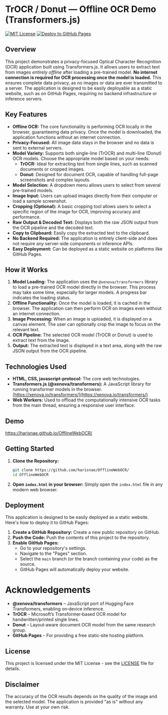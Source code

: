 # TrOCR / Donut — Offline OCR Demo (Transformers.js)

[![MIT License](https://img.shields.io/badge/License-MIT-yellow.svg)](https://opensource.org/licenses/MIT)
[![Deploy to GitHub Pages](https://img.shields.io/badge/Deploy%20to-GitHub%20Pages-blue)](https://pages.github.com/)

## Overview

This project demonstrates a privacy-focused Optical Character Recognition (OCR) application built using Transformers.js.  It allows users to extract text from images *entirely offline* after loading a pre-trained model.  **No internet connection is required for OCR processing once the model is loaded.**  This ensures complete data privacy, as no images or data are ever transmitted to a server.  The application is designed to be easily deployable as a static website, such as on GitHub Pages, requiring no backend infrastructure or inference servers.

## Key Features

*   **Offline OCR:**  The core functionality is performing OCR locally in the browser, guaranteeing data privacy.  Once the model is downloaded, the application functions without an internet connection.
*   **Privacy-Focused:**  All image data stays in the browser and no data is sent to external servers.
*   **Model Variety:** Supports both single-line (TrOCR) and multi-line (Donut) OCR models. Choose the appropriate model based on your needs:
    *   **TrOCR:** Ideal for extracting text from single lines, such as scanned documents or cropped images.
    *   **Donut:**  Designed for document OCR, capable of handling full-page screenshots and complex layouts.
*   **Model Selection:**  A dropdown menu allows users to select from several pre-trained models.
*   **Image Input:**  Users can upload images directly from their computer or load a sample screenshot.
*   **Cropping (Optional):**  A basic cropping tool allows users to select a specific region of the image for OCR, improving accuracy and performance.
*   **Raw Output & Decoded Text:** Displays both the raw JSON output from the OCR pipeline and the decoded text.
*   **Copy to Clipboard:**  Easily copy the extracted text to the clipboard.
*   **No Backend Required:**  The application is entirely client-side and does not require any server-side components or inference APIs.
*   **Easy Deployment:**  Can be deployed as a static website on platforms like GitHub Pages.

## How it Works

1.  **Model Loading:** The application uses the `@xenova/transformers` library to load a pre-trained OCR model directly in the browser. This process may take some time, especially for larger models. A progress bar indicates the loading status.
2.  **Offline Functionality:** Once the model is loaded, it is cached in the browser.  The application can then perform OCR on images even without an internet connection.
3.  **Image Processing:** When an image is uploaded, it is displayed on a canvas element.  The user can optionally crop the image to focus on the relevant text.
4.  **OCR Pipeline:** The selected OCR model (TrOCR or Donut) is used to extract text from the image.
5.  **Output:** The extracted text is displayed in a text area, along with the raw JSON output from the OCR pipeline.

## Technologies Used

*   **HTML, CSS, javascript-protocol:**  The core web technologies.
*   **Transformers.js (@xenova/transformers):**  A JavaScript library for running transformer models in the browser.  [https://xenova.io/transformers/](https://xenova.io/transformers/)
*   **Web Workers:** Used to offload the computationally intensive OCR tasks from the main thread, ensuring a responsive user interface.

## Demo
https://harisnae.github.io/OfflineWebOCR/

## Getting Started

1.  **Clone the Repository:**

    ```bash
    git clone https://github.com/harisnae/OfflineWebOCR/
    cd OfflineWebOCR
    ```

2.  **Open `index.html` in your browser:**  Simply open the `index.html` file in any modern web browser.

## Deployment

This application is designed to be easily deployed as a static website. Here's how to deploy it to GitHub Pages:

1.  **Create a GitHub Repository:** Create a new public repository on GitHub.
2.  **Push the Code:** Push the contents of this project to the repository.
3.  **Enable GitHub Pages:**
    *   Go to your repository's settings.
    *   Navigate to the "Pages" section.
    *   Select the `main` branch (or the branch containing your code) as the source.
    *   GitHub Pages will automatically deploy your website.

# Acknowledgements

* **@xenova/transformers** – JavaScript port of Hugging Face Transformers, enabling on‑device inference.  
* **TrOCR** – Microsoft’s Transformer‑based OCR model for handwritten/printed single lines.  
* **Donut** – Layout‑aware document OCR model from the same research group.  
* **GitHub Pages** – For providing a free static‑site hosting platform.

## License

This project is licensed under the MIT License - see the [LICENSE](LICENSE) file for details.

## Disclaimer

The accuracy of the OCR results depends on the quality of the image and the selected model.  The application is provided "as is" without any warranty.  Use at your own risk.
